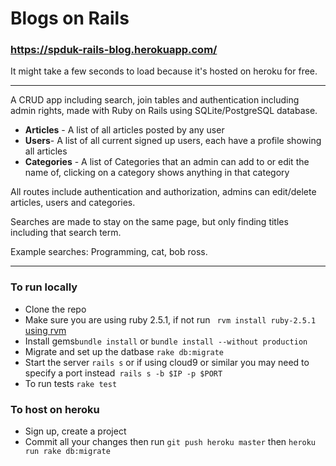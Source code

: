 # Blogs on Rails
### https://spduk-rails-blog.herokuapp.com/
It might take a few seconds to load because it's hosted on heroku for free.

___

A CRUD app including search, join tables and authentication including admin rights, made with Ruby on Rails using SQLite/PostgreSQL database.

* **Articles** - A list of all articles posted by any user
* **Users**- A list of all current signed up users, each have a profile showing all articles
* **Categories** - A list of Categories that an admin can add to or edit the name of, clicking on a category shows anything in that category

All routes include authentication and authorization, admins can edit/delete articles, users and categories.

Searches are made to stay on the same page, but only finding titles including that search term.

Example searches: Programming, cat, bob ross.
___

### To run locally
* Clone the repo
* Make sure you are using ruby 2.5.1, if not run  ``` rvm install ruby-2.5.1``` [using rvm](https://rvm.io/)
* Install gems```bundle install``` or ```bundle install --without production```
* Migrate and set up the datbase ```rake db:migrate```
* Start the server ```rails s``` or if using cloud9 or similar you may need to specify a port instead``` rails s -b $IP -p $PORT```
* To run tests ```rake test```

### To host on heroku
* Sign up, create a project
* Commit all your changes then run ``` git push heroku master ``` then ```heroku run rake db:migrate```


